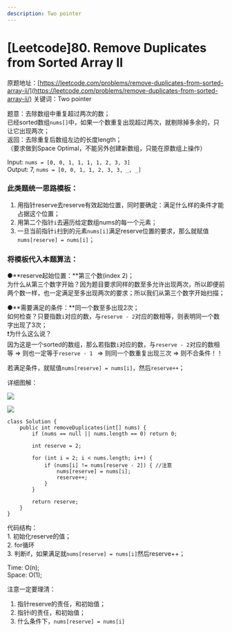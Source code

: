 ```yaml
---
description: Two pointer
---
```


# \[Leetcode]80. Remove Duplicates from Sorted Array II

原题地址：[https://leetcode.com/problems/remove-duplicates-from-sorted-array-ii/](https://leetcode.com/problems/remove-duplicates-from-sorted-array-ii/) 关键词：Two pointer

题意：去除数组中重复超过两次的数；\
已经sorted数组`nums[]`中，如果一个数重复出现超过两次，就剔除掉多余的，只让它出现两次；\
返回：去除重复后数组左边的长度length；\
（要求做到Space Optimal，不能另外创建新数组，只能在原数组上操作）

Input: `nums = [0, 0, 1, 1, 1, 1, 2, 3, 3] `\
Output: 7, `nums = [0, 0, 1, 1, 2, 3, 3, _, _]`



### 此类题统一思路模板：

1. 用指针reserve去reserve有效起始位置，同时要确定：满足什么样的条件才能占据这个位置；
2. 用第二个指针`i`去遍历给定数组nums的每一个元素；
3. 一旦当前指针`i`扫到的元素`nums[i]`满足reserve位置的要求，那么就赋值`nums[reserve] = nums[i]`；



### 将模板代入本题算法：

●**reserve起始位置：**第三个数(index 2)；\
为什么从第三个数字开始？因为题目要求同样的数至多允许出现两次，所以即便前两个数一样，也一定满足至多出现两次的要求；所以我们从第三个数字开始扫描；

●**需要满足的条件：**同一个数至多出现2次；\
如何检查？只要指数`i`对应的数，与`reserve - 2`对应的数相等，则表明同一个数字出现了3次；\
❗️为什么这么说？\
因为这是一个sorted的数组，那么若指数`i`对应的数，与`reserve - 2`对应的数相等 ⇒ 则也一定等于`reserve - 1 ` ⇒ 则同一个数重复出现三次 ⇒ 则不合条件！！

若满足条件，就赋值`nums[reserve] = nums[i]`，然后`reserve++`；

详细图解：

![](../../.gitbook/assets/IMG\_6380.jpg)



![](../../.gitbook/assets/IMG\_6381.jpg)

```
class Solution {
    public int removeDuplicates(int[] nums) {
        if (nums == null || nums.length == 0) return 0;
        
        int reserve = 2;
        
        for (int i = 2; i < nums.length; i++) {
            if (nums[i] != nums[reserve - 2]) { //注意
                nums[reserve] = nums[i];
                reserve++;
            }
        }
        
        return reserve;
    }
}
```

代码结构：\
1\. 初始化reserve的值；\
2\. for循环\
3\. 判断if，如果满足就`nums[reserve] = nums[i]`然后reserve++；

Time: O(n);\
Space: O(1);



注意一定要理清：

1. 指针reserve的责任，和初始值；
2. 指针i的责任，和初始值；
3. 什么条件下，`nums[reserve] = nums[i]`
